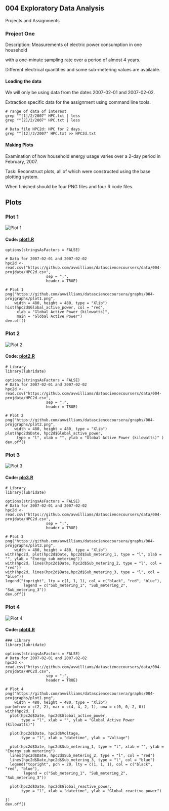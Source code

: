 ## 004 Exploratory Data Analysis
Projects and Assignments

### Project One
Description: Measurements of electric power consumption in one household

with a one-minute sampling rate over a period of almost 4 years.

Different electrical quantities and some sub-metering values are available.

#### Loading the data
We will only be using data from the dates 2007-02-01 and 2007-02-02.

Extraction specific data for the assignment using command line tools.
```
# range of data of interest
grep "^[1]/2/2007" HPC.txt | less
grep "^[2]/2/2007" HPC.txt | less

# Data file HPC2d: HPC for 2 days.
grep "^[12]/2/2007" HPC.txt >> HPC2d.txt
```

#### Making Plots
Examination of how household energy usage varies over a 2-day period in February, 2007.

Task: Reconstruct plots, all of which were constructed using the
base plotting system.

When finished should be four PNG files and four R code files.

## Plots
### Plot 1

![Plot 1](https://github.com/avwilliams/datasciencecoursera/blob/master/graphs/004-projgraphs/plot1.png)

#### Code: [plot1.R](https://github.com/avwilliams/datasciencecoursera/blob/master/004_exploratoryDataAnalysis/plot1.R)
```
options(stringsAsFactors = FALSE)

# Data for 2007-02-01 and 2007-02-02
hpc2d <- read.csv("https://github.com/avwilliams/datasciencecoursers/data/004-projdata/HPC2d.csv",
                  sep = ";",
                  header = TRUE)

# Plot 1
png("https://github.com/avwilliams/datasciencecoursera/graphs/004-projgraphs/plot1.png",
    width = 480, height = 480, type = "Xlib")
hist(hpc2d$Global_active_power, col = "red",
     xlab = "Global Active Power (kilowatts)",
     main = "Global Active Power")
dev.off()
```

### Plot 2
![Plot 2](https://github.com/avwilliams/datasciencecoursera/blob/master/graphs/004-projgraphs/plot2.png)

#### Code: [plot2.R](https://github.com/avwilliams/datasciencecoursera/blob/master/004_exploratoryDataAnalysis/plot2.R)
```
# Library
library(lubridate)

options(stringsAsFactors = FALSE)
# Data for 2007-02-01 and 2007-02-02
hpc2d <- read.csv("https://github.com/avwilliams/datasciencecoursers/data/004-projdata/HPC2d.csv",
                  sep = ";",
                  header = TRUE)

# Plot 2
png("https://github.com/avwilliams/datasciencecoursera/graphs/004-projgraphs/plot2.png",
    width = 480, height = 480, type = "Xlib")
plot(hpc2d$Date, hpc2d$Global_active_power,
     type = "l", xlab = "", ylab = "Global Active Power (kilowatts)" )
dev.off()
```

### Plot 3
![Plot 3](https://github.com/avwilliams/datasciencecoursera/blob/master/graphs/004-projgraphs/plot3.png)

#### Code: [plo3.R](https://github.com/avwilliams/datasciencecoursera/blob/master/004_exploratoryDataAnalysis/plot3.R)
```
# Library
library(lubridate)

options(stringsAsFactors = FALSE)
# Data for 2007-02-01 and 2007-02-02
hpc2d <- read.csv("https://github.com/avwilliams/datasciencecoursers/data/004-projdata/HPC2d.csv",
                  sep = ";",
                  header = TRUE)

# Plot 3
png("https://github.com/avwilliams/datasciencecoursera/graphs/004-projgraphs/plot3.png",
    width = 480, height = 480, type = "Xlib")
with(hpc2d, plot(hpc2d$Date, hpc2d$Sub_metering_1, type = "l", xlab = "", ylab = "Energy sub metering"))
with(hpc2d, lines(hpc2d$Date, hpc2d$Sub_metering_2, type = "l", col = "red"))
with(hpc2d, lines(hpc2d$Date,hpc2d$Sub_metering_3, type = "l", col = "blue"))
legend("topright", lty = c(1, 1, 1), col = c("black", "red", "blue"),
        legend = c("Sub_metering_1", "Sub_metering_2", "Sub_metering_3"))
dev.off()

```

### Plot 4
![Plot 4](https://github.com/avwilliams/datasciencecoursera/blob/master/graphs/004-projgraphs/plot4.png)

#### Code: [plot4.R](https://github.com/avwilliams/datasciencecoursera/blob/master/004_exploratoryDataAnalysis/plot4.R)
```
### Library
library(lubridate)

options(stringsAsFactors = FALSE)
# Data for 2007-02-01 and 2007-02-02
hpc2d <- read.csv("https://github.com/avwilliams/datasciencecoursers/data/004-projdata/HPC2d.csv",
                  sep = ";",
                  header = TRUE)

# Plot 4
png("https://github.com/avwilliams/datasciencecoursera/graphs/004-projgraphs/plot1.png",
    width = 480, height = 480, type = "Xlib")
par(mfrow = c(2, 2), mar = c(4, 4, 2, 1), oma = c(0, 0, 2, 0))
with(hpc2d, {
  plot(hpc2d$Date, hpc2d$Global_active_power,
       type = "l", xlab = "", ylab = "Global Active Power (kilowatts)")

  plot(hpc2d$Date, hpc2d$Voltage,
       type = "l", xlab = "datetime", ylab = "Voltage")

  plot(hpc2d$Date, hpc2d$Sub_metering_1, type = "l", xlab = "", ylab = "Energy sub metering")
  lines(hpc2d$Date, hpc2d$Sub_metering_2, type = "l", col = "red")
  lines(hpc2d$Date,hpc2d$Sub_metering_3, type = "l", col = "blue")
  legend("topright", pch = 20, lty = c(1, 1, 1), col = c("black", "red", "blue"),
        legend = c("Sub_metering_1", "Sub_metering_2", "Sub_metering_3"))

  plot(hpc2d$Date, hpc2d$Global_reactive_power,
       type = "l", xlab = "datetime", ylab = "Global_reactive_power")

})
dev.off()
```
